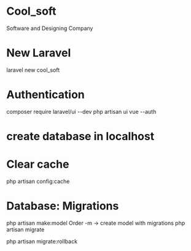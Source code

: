 # Cool_soft
Software and Designing Company

# New Laravel
laravel new cool_soft

# Authentication
composer require laravel/ui --dev
php artisan ui vue --auth

# create database in localhost

# Clear cache
php artisan config:cache

# Database: Migrations
php artisan make:model Order -m   -> create model with migrations
php artisan migrate

php artisan migrate:rollback
